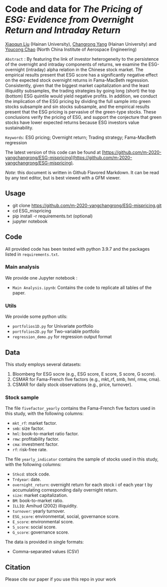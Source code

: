 # Code and data for *The Pricing of ESG: Evidence from Overnight Return and Intraday Return*

[Xiaoqun Liu](https://github.com/LiuFinance) (Hainan University), 
[Changrong Yang](https://github.com/m-2020-yangchangrong) (Hainan University) and 
[Youcong Chao](https://) (North China Institute of Aerospace Engineering)

`Abstract` : By featuring the link of investor heterogeneity to the persistence of the 
overnight and intraday components of returns, we examine the ESG-overnight (intraday) 
alpha relation in the Chinese stock market. The empirical results present that ESG score 
has a significantly negative effect on the expected stock overnight returns in 
Fama-MacBeth regression. Consistently, given that the biggest market capitalization and 
the least illiquidity subsamples, the trading strategies by going long (short) the top (bottom) 
ESG quintile would yield negative profits. In addition, we conduct the implication of the 
ESG pricing by dividing the full sample into green stocks subsample and sin stocks subsample, 
and the empirical results present that the ESG pricing is pervasive of the green-type stocks. 
These conclusions verify the pricing of ESG, and support the conjecture that green stocks 
have lower expected returns because ESG investors value sustainability.

`Keywords`: ESG pricing; Overnight return; Trading strategy; Fama-MacBeth regression

The latest version of this code can be found at [https://github.com/m-2020-yangchangrong/ESG-mispricing](https://github.com/m-2020-yangchangrong/ESG-mispricing).

*Note*: this document is written in Github Flavored Markdown. It can be read by any text editor, but is best viewed with a GFM viewer.



## Usage

- git clone https://github.com/m-2020-yangchangrong/ESG-mispricing.git
- cd ESG_mispricing
- pip install -r requirements.txt (optional)
- jupyter notebook

## Code

All provided code has been tested with python 3.9.7 and the packages listed in `requirements.txt`.

### Main analysis

We provide one Jupyter notebook :

- `Main Analysis.ipynb`: Contains the code to replicate all tables of the paper.

### Utils

We provide some python utils:

- `portfolios1D.py` for Univariate portfolio 
- `portfolios2D.py` for Two-variable portfolio
- `regression_demo.py` for regression output format

## Data

This study employs several datasets:
1. Bloomberg for ESG socre (e.g., ESG score, E score, S score, G score).
2. CSMAR for Fama-French five factors (e.g., mkt_rf, smb, hml, rmw, cma).
3. CSMAR for daily stock observations (e.g., price, turnover).

### Stock sample

The file `fivefactor_yearly` contains the Fama-French five factors used in this study, with the following columns:
- `mkt_rf`: market factor.
- `smb`: size factor.
- `hml`: book-to-market ratio factor.
- `rmw`: profitability factor.
- `cma`: investment factor.
- `rf`: risk-free rate.

The file `yearly_indicator` contains the sample of stocks used in this study, with the following columns:
- `Stkcd`: stock code.
- `Trdyear`: date.
- `overnight_return`: overnight return for each stock i of each year t by accumulating corresponding daily overnight return.
- `size`: market capitalization.
- `BM`: book-to-market ratio.
- `ILLIQ`: Amihud (2002) illiquidity.
- `turnover`: yearly turnover.
- `ESG_score`:  environmental, social, governance score.
- `E_score`: environmental score.
- `S_score`: social score.
- `G_score`: governance score.

The data is provided in single formats:
- Comma-separated values (CSV)

## Citation

Please cite our paper if you use this repo in your work
